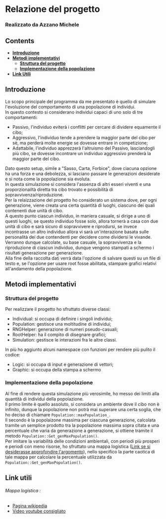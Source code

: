 # Relazione del progetto

### Realizzato da Azzano Michele

## Contents

- [**Introduzione**](#introduzione)
- [**Metodi implementativi**](#metodi-implementativi)
    - [**Struttura del progetto**](#struttura-del-progetto)
    - [**Implementazione della popolazione**](#implementazione-della-popolazione)
- [**Link Utili**](#link-utili)

## Introduzione

Lo scopo principale del programma da me presentato è quello di simulare l'evoluzione del comportamento di una popolazione di individui.  
In questo contesto si considerano individui capaci di uno solo di tre comportamenti:  

- Passivo, l'individuo eviterà i conflitti per cercare di dividere equamente il cibo;
- Aggressivo, l'individuo tende a prendere la maggior parte del cibo per sè, ma perderà molte energie se dovesse entrare in competizione;
- Adattabile, l'individuo apprezzerà l'altruismo del Passivo, lasciandogli più cibo, se dovesse incontrare un individuo aggressivo prenderà la maggior parte del cibo.

Dato questo setup, simile a "Sasso, Carta, Forbice", dove ciacuna opzione ha una forza e una debolezza, si lasciano passare le generazioni desiderate e si nota come la popolazione sia evoluta.  
In questa simulazione si considera l'assenza di altri esseri viventi e una proporzionailtà diretta tra cibo trovato e possibilità di sopravvivenza/riproduzione.  
Per la relaizzazione del progetto ho considerato un sistema dove, per ogni generazione, viene creata una certa quantità di luoghi, ciascuno dei quali contenenti due unità di cibo.  
A questo punto ciascun individuo, in maniera casuale, si dirige a uno di questi luoghi, se questo individuo fosse solo, allora tornerà a casa con due unità di cibo e sarà sicuro di sopravvivere e riprodursi, se invece incontrasse un altro individuo allora vi sarà un'interazione basata sulle personalità dei due contendenti per decidere come dividersi le vivande.  
Verranno dunque calcolate, su base casuale, la sopravvivenza e la riproduzione di ciascun individuo, dunque vengono stampati a schermo i risultati generazione per generazione.  
Alla fine della raccolta dati verrà data l'opzione di salvare questi su un file di testo e, se l'opzione per usare root fosse abilitata, stampare grafici relativi all'andamento della popolazione. 

## Metodi implementativi

### Struttura del progetto

Per realizzare il progetto ho sfruttato diverse classi: 

- Individual: si occupa di definire i singoli individui;
- Population: gestisce una moltitudine di individui;
- RNGHelper: generazione di numeri pseudo-casuali;
- RootHelper: ha il compito di disegnare grafici;
- Simulation: gestisce le interazioni fra le altre classi.

In più ho aggiunto alcuni namespace con funzioni per rendere più pulito il codice:

- Logic: si occupa di input e generazione di vettori;
- Graphic: si occupa della stampa a schermo

### Implementazione della popolazione

Al fine di rendere questa simulazione più verosimile, ho messo dei limiti alla quantità di individui della popolazione.  
Il primo limite è quello assoluto, si considera un ambiente dove il cibo non è infinito, dunque la popolazione non potrà mai superare una certa soglia, che ho deciso di chiamare `Population::maxPopulation_`.  
Il secondo è la popolaizone massima per ciascuna generazione, calcolata tramite un semplice prodotto tra la popolazione massima sopra citata e una percentuale che varia da generazione a generazione, si ottiene tramite il metodo `Population::Get_genMaxPopulation()`.  
Per imitare la variabilità delle condizioni ambientali, con periodi più prosperi e periodi con meno risorse, ho sfruttato una mappa logistica ([Link se si desiderasse approfondire l'argomento](#mappa-logistica)), nello specifico la parte caotica di tale mappa per calcolare la percentuale utilizzata da `Population::Get_genMaxPopulation()`.

## Link utili

###### Mappa logistica :
- [Pagina wikipedia](https://it.wikipedia.org/wiki/Mappa_logistica)
- [Video youtube consigliato](https://www.youtube.com/watch?v=ovJcsL7vyrk)